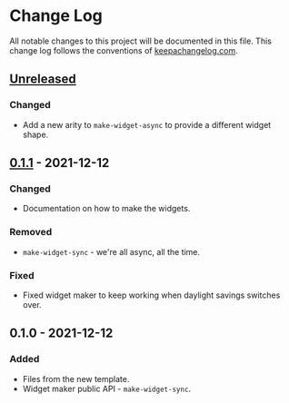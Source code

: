 # Change Log
All notable changes to this project will be documented in this file. This change log follows the conventions of [keepachangelog.com](http://keepachangelog.com/).

## [Unreleased]
### Changed
- Add a new arity to `make-widget-async` to provide a different widget shape.

## [0.1.1] - 2021-12-12
### Changed
- Documentation on how to make the widgets.

### Removed
- `make-widget-sync` - we're all async, all the time.

### Fixed
- Fixed widget maker to keep working when daylight savings switches over.

## 0.1.0 - 2021-12-12
### Added
- Files from the new template.
- Widget maker public API - `make-widget-sync`.

[Unreleased]: https://github.com/your-name/advent-of-clojure/compare/0.1.1...HEAD
[0.1.1]: https://github.com/your-name/advent-of-clojure/compare/0.1.0...0.1.1
